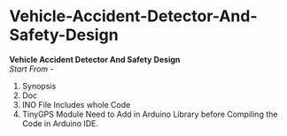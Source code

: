 # Vehicle-Accident-Detector-And-Safety-Design
<b>Vehicle Accident Detector And Safety Design</b><br>
<i>Start From</i> -
1. Synopsis <br>
2. Doc <br>
3. INO File Includes whole Code <br>
4. TinyGPS Module Need to Add in Arduino Library before Compiling the Code in Arduino IDE.
